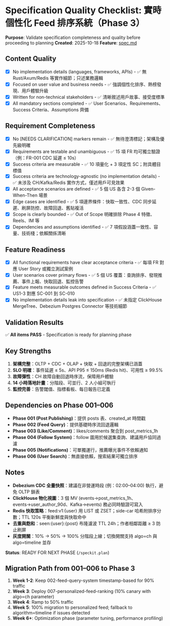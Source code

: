 # Specification Quality Checklist: 實時個性化 Feed 排序系統（Phase 3）

**Purpose**: Validate specification completeness and quality before proceeding to planning
**Created**: 2025-10-18
**Feature**: [spec.md](../spec.md)

## Content Quality

- [x] No implementation details (languages, frameworks, APIs) - ✅ 無 Rust/Axum/Redis 等實作細節；只述業務邏輯
- [x] Focused on user value and business needs - ✅ 強調個性化排序、熱榜發現、用戶體驗升級
- [x] Written for non-technical stakeholders - ✅ 清晰敘述用戶故事、接受度標準
- [x] All mandatory sections completed - ✅ User Scenarios、Requirements、Success Criteria、Assumptions 齊備

## Requirement Completeness

- [x] No [NEEDS CLARIFICATION] markers remain - ✅ 無待澄清標記；架構及優先級明確
- [x] Requirements are testable and unambiguous - ✅ 15 項 FR 均可獨立驗證（例：FR-001 CDC 延遲 ≤ 10s）
- [x] Success criteria are measurable - ✅ 10 項量化 + 3 項定性 SC；附具體目標值
- [x] Success criteria are technology-agnostic (no implementation details) - ✅ 未涉及 CH/Kafka/Redis 實作方式，僅述用戶可見效果
- [x] All acceptance scenarios are defined - ✅ 5 個 US 各含 2-3 個 Given-When-Then 場景
- [x] Edge cases are identified - ✅ 5 項邊界條件：快取一致性、CDC 同步延遲、刷屏防控、故障回退、舊貼複活
- [x] Scope is clearly bounded - ✅ Out of Scope 明確排除 Phase 4 特徵、Reels、IM 等
- [x] Dependencies and assumptions identified - ✅ 7 項假設涵蓋一致性、容量、技術棧；依賴關係清晰

## Feature Readiness

- [x] All functional requirements have clear acceptance criteria - ✅ 每項 FR 對應 User Story 或獨立測試案例
- [x] User scenarios cover primary flows - ✅ 5 個 US 覆蓋：查詢排序、發現推薦、事件上報、快取回退、監控告警
- [x] Feature meets measurable outcomes defined in Success Criteria - ✅ US1-3 對應 SC-001 到 SC-010
- [x] No implementation details leak into specification - ✅ 未指定 ClickHouse MergeTree、Debezium Postgres Connector 等技術細節

## Validation Results

✅ **All items PASS** - Specification is ready for planning phase

## Key Strengths

1. **架構完整**：OLTP + CDC + OLAP + 快取 + 回退的完整架構已涵蓋
2. **SLO 明確**：事件延遲 ≤ 5s、API P95 ≤ 150ms (Redis hit)、可用性 ≥ 99.5%
3. **故障彈性**：CH 故障自動回退時序流，保障用戶體驗
4. **14 小時落地計畫**：分階段、可並行、2 人小組可執行
5. **監控完善**：告警閾值、指標看板、每日報告已定義

## Dependencies on Phase 001–006

- **Phase 001 (Post Publishing)**：提供 posts 表、created_at 時間戳
- **Phase 002 (Feed Query)**：提供基礎時序流回退邏輯
- **Phase 003 (Like/Comment)**：likes/comments 聚合到 post_metrics_1h
- **Phase 004 (Follow System)**：follow 圖用於候選集查詢、建議用戶協同過濾
- **Phase 005 (Notifications)**：可單獨運行，推薦曝光事件不依賴通知
- **Phase 006 (User Search)**：無直接依賴，搜索結果可獨立排序

## Notes

- **Debezium CDC 全量快照**：建議在非營運時段 (例：02:00–04:00) 執行，避免 OLTP 鎖表
- **ClickHouse 物化視圖**：3 個 MV (events→post_metrics_1h、events→user_author_90d、Kafka→events) 務必同時驗證可寫入
- **Redis 快取策略**：feed:v1:{user} 用 LIST 或 ZSET；side-car 哈希附排序分數；TTL 120s 平衡新鮮度與快取命中
- **去重與飽和**：seen:{user}:{post} 布隆濾波 TTL 24h；作者相鄰距離 ≥ 3 防止刷屏
- **灰度開關**：10% → 50% → 100% 分階段上線；切換開關支持 algo=ch 與 algo=timeline 並存

**Status**: READY FOR NEXT PHASE (`/speckit.plan`)

## Migration Path from 001–006 to Phase 3

1. **Week 1-2**: Keep 002-feed-query-system timestamp-based for 90% traffic
2. **Week 3**: Deploy 007-personalized-feed-ranking (10% canary with algo=ch parameter)
3. **Week 4**: Ramp to 50% traffic
4. **Week 5**: 100% migration to personalized feed; fallback to algorithm=timeline if issues detected
5. **Week 6+**: Optimization phase (parameter tuning, performance profiling)

